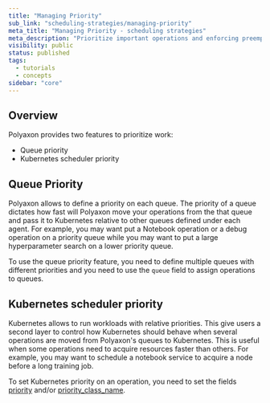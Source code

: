 ```yaml
---
title: "Managing Priority"
sub_link: "scheduling-strategies/managing-priority"
meta_title: "Managing Priority - scheduling strategies"
meta_description: "Prioritize important operations and enforcing preemption."
visibility: public
status: published
tags:
  - tutorials
  - concepts
sidebar: "core"
---
```


## Overview

Polyaxon provides two features to prioritize work:
 * Queue priority
 * Kubernetes scheduler priority
 
## Queue Priority

Polyaxon allows to define a priority on each queue. The priority of a queue dictates how fast will Polyaxon move your operations from the that queue and pass it to Kubernetes relative to other queues defined under each agent.
For example, you may want put a Notebook operation or a debug operation on a priority queue while you may want to put a large hyperparameter search on a lower priority queue.

To use the queue priority feature, you need to define multiple queues with different priorities and you need to use the `queue` field to assign operations to queues.

## Kubernetes scheduler priority

Kubernetes allows to run workloads with relative priorities. This give users a second layer to control how Kubernetes should behave when several operations are moved from Polyaxon's queues to Kubernetes.
This is useful when some operations need to acquire resources faster than others.
For example, you may want to schedule a notebook service to acquire a node before a long training job.

To set Kubernetes priority on an operation, you need to set the fields [priority](/docs/core/specification/environment/#priority) and/or [priority_class_name](/docs/core/specification/environment/#priorityclassname).

